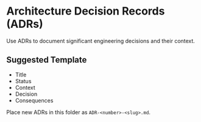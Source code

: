# Architecture Decision Records (ADRs)

Use ADRs to document significant engineering decisions and their context.

## Suggested Template
- Title
- Status
- Context
- Decision
- Consequences

Place new ADRs in this folder as `ADR-<number>-<slug>.md`.

